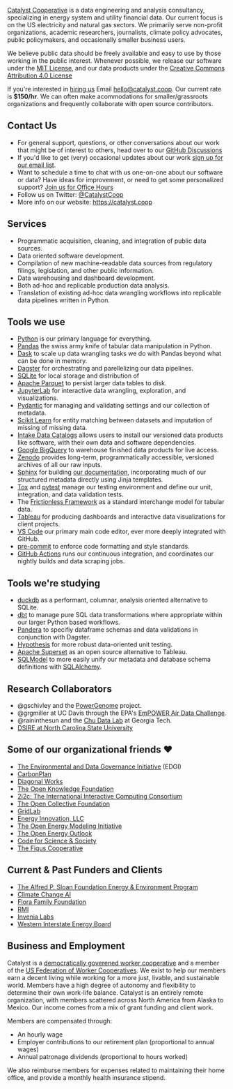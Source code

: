 [Catalyst Cooperative](https://catalyst.coop) is a data engineering and analysis
consultancy, specializing in energy system and utility financial data. Our current
focus is on the US electricity and natural gas sectors. We primarily serve 
non-profit organizations, academic researchers, journalists, climate policy advocates,
public policymakers, and occasionally smaller business users.

We believe public data should be freely available and easy to use by those working in
the public interest.  Whenever possible, we release our software under the [MIT
License](https://opensource.org/licenses/MIT), and our data products under the [Creative
Commons Attribution 4.0 License](https://creativecommons.org/licenses/by/4.0/)

If you're interested in [hiring us](https://catalyst.coop/hire-catalyst)
Email [hello@catalyst.coop](mailto:hello@catalyst.coop). Our current rate is
**$150/hr**. We can often make acommodations for smaller/grassroots organizations and
frequently collaborate with open source contributors.

## Contact Us
* For general support, questions, or other conversations about our work
  that might be of interest to others, head over to our
  [GitHub Discussions](https://github.com/orgs/catalyst-cooperative/discussions)
* If you'd like to get (very) occasional updates about our work
  [sign up for our email list](https://catalyst.coop/updates/).
* Want to schedule a time to chat with us one-on-one about our software or data? Have
  ideas for improvement, or need to get some personalized support? [Join us for Office
  Hours](https://calend.ly/catalyst-cooperative/pudl-office-hours)
* Follow us on Twitter: [@CatalystCoop](https://twitter.com/CatalystCoop)
* More info on our website: https://catalyst.coop

## Services
* Programmatic acquisition, cleaning, and integration of public data sources.
* Data oriented software development.
* Compilation of new machine-readable data sources from regulatory filings, legislation,
  and other public information.
* Data warehousing and dashboard development.
* Both ad-hoc and replicable production data analysis.
* Translation of existing ad-hoc data wrangling workflows into replicable data pipelines
  written in Python.

## Tools we use
* [Python](https://www.python.org/) is our primary language for everything.
* [Pandas](https://pandas.pydata.org/) the swiss army knife of tabular data manipulation
  in Python.
* [Dask](https://www.dask.org/) to scale up data wrangling tasks we do with Pandas
  beyond what can be done in memory.
* [Dagster](https://dagster.io) for orchestrating and parellelizing our data pipelines.
* [SQLite](https://www.sqlite.org/) for local storage and distribution of 
* [Apache Parquet](https://parquet.apache.org/) to persist larger data tables to disk.
* [JupyterLab](https://jupyter.org/) for interactive data wrangling, exploration, and
  visualizations.
* [Pydantic](https://pydantic-docs.helpmanual.io/) for managing and validating settings
  and our collection of metadata.
* [Scikit Learn](https://scikit-learn.org/) for entity matching between datasets and
  imputation of missing of missing data.
* [Intake Data Catalogs](https://github.com/intake/intake) allows users to install our
  versioned data products like software, with their own data and software dependencies.
* [Google BigQuery](https://cloud.google.com/bigquery) to warehouse finished data
  products for live access.
* [Zenodo](https://zenodo.org/communities/catalyst-cooperative/) provides long-term,
  programmatically accessible, versioned archives of all our raw inputs.
* [Sphinx](https://www.sphinx-doc.org/) for building [our
  documentation](https://catalystcoop-pudl.readthedocs.io/en/latest/), incorporating
  much of our structured metadata directly using Jinja templates.
* [Tox](https://tox.wiki/) and [pytest](https://docs.pytest.org) manage our testing
  environment and define our unit, integration, and data validation tests.
* The [Frictionless Framework](https://framework.frictionlessdata.io/) as a standard
  interchange model for tabular data.
* [Tableau](https://www.tableau.com/) for producing dashboards and interactive data
  visualizations for client projects.
* [VS Code](https://code.visualstudio.com/) our primary main code editor, ever more
  deeply integrated with GitHub.
* [pre-commit](https://pre-commit.com/) to enforce code formatting and style standards.
* [GitHub Actions](https://docs.github.com/en/actions) runs our continuous integration,
  and coordinates our nightly builds and data scraping jobs.

## Tools we're studying
* [duckdb](https://duckdb.org/) as a performant, columnar, analysis oriented alternative
  to SQLite.
* [dbt](https://www.getdbt.com/) to manage pure SQL data transformations where
  appropriate within our larger Python based workflows.
* [Pandera](https://pandera.readthedocs.io/) to specifiy dataframe schemas and data
  validations in conjunction with Dagster.
* [Hypothesis](https://hypothesis.readthedocs.io/) for more robust data-oriented unit
  testing.
* [Apache Superset](https://superset.apache.org/) as an open source alternative to
  Tableau.
* [SQLModel](https://sqlmodel.tiangolo.com/) to more easily unify our metadata and
  database schema definitions with [SQLAlchemy](https://www.sqlalchemy.org/).

## Research Collaborators
* @gschivley and the [PowerGenome](https://github.com/PowerGenome/PowerGenome) project.
* @grgmiller at UC Davis through the EPA's [EmPOWER Air Data Challenge](https://www.epa.gov/airmarkets/empower-air-data-challenge).
* @raininthesun and the [Chu Data Lab](https://chu-data-lab.cc.gatech.edu/) at Georgia Tech.
* [DSIRE at North Carolina State University](https://www.dsireusa.org/)

## Some of our organizational friends :hearts:

* [The Environmental and Data Governance Initiative](https://envirodatagov.org/) (EDGI)
* [CarbonPlan](https://carbonplan.org/)
* [Diagonal Works](https://diagonal.works/)
* [The Open Knowledge Foundation](https://okfn.org/)
* [2i2c: The International Interactive Computing Consortium](https://2i2c.org/)
* [The Open Collective Foundation](https://opencollective.foundation/)
* [GridLab](https://gridlab.org/)
* [Energy Innovation, LLC](https://energyinnovation.org/)
* [The Open Energy Modeling Initiative](https://openmod-initiative.org/)
* [The Open Energy Outlook](https://github.com/TemoaProject/oeo)
* [Code for Science & Society](https://codeforscience.org/)
* [The Fiqus Cooperative](https://github.com/fiqus)

## Current & Past Funders and Clients

* [The Alfred P. Sloan Foundation Energy & Environment Program](https://sloan.org/programs/research/energy-and-environment)
* [Climate Change AI](https://www.climatechange.ai/)
* [Flora Family Foundation](https://www.florafamily.org/)
* [RMI](https://rmi.org/)
* [Invenia Labs](https://www.invenia.ca/)
* [Western Interstate Energy Board](https://www.westernenergyboard.org/)

## Business and Employment

Catalyst is a [democratically goverened worker cooperative](https://institute.coop/) and
a member of the [US Federation of Worker Cooperatives](https://usworker.coop).
We exist to help our members earn a decent living while working for a more just,
livable, and sustainable world. Members have a high degree of autonomy and flexibility
to determine their own work-life balance. Catalyst is an entirely remote organization,
with members scattered across North America from Alaska to Mexico. Our income comes
from a mix of grant funding and client work.

Members are compensated through:

* An hourly wage
* Employer contributions to our retirement plan (proportional to annual wages)
* Annual patronage dividends (proportional to hours worked)

We also reimburse members for expenses related to maintaining their home office, and
provide a monthly health insurance stipend.
